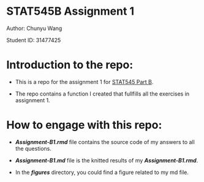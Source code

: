 # STAT545B Assignment 1

Author: Chunyu Wang

Student ID: 31477425


# Introduction to the repo:

- This is a repo for the assignment 1 for [STAT545 Part B]([https://stat545.stat.ubc.ca/course/](https://stat545.stat.ubc.ca/assignments/assignment-b1/)). 

- The repo contains a function I created that fullfills all the exercises in assignment 1.

# How to engage with this repo:

  * __*Assignment-B1.rmd*__ file contains the source code of my answers to all the questions.
    
  * __*Assignment-B1.md*__ file is the knitted results of my __*Assignment-B1.rmd*__.

  * In the __*figures*__ directory, you could find a figure related to my md file.



